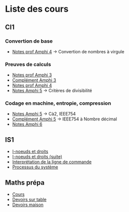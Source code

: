 # Liste des cours

## CI1
### Convertion de base
- [Notes prof Amphi 4](https://github.com/Shewiiii/DL-Maths-Info-PC-L1/blob/main/CI1/25-10-02-Amphi4-notes.pdf) $\rightarrow$ Convertion de nombres à virgule

### Preuves de calculs
- [Notes prof Amphi 3](https://github.com/Shewiiii/DL-Maths-Info-PC-L1/blob/main/CI1/25-09-25-Amphi3-notes.pdf)
- [Complément Amphi 3](https://github.com/Shewiiii/DL-Maths-Info-PC-L1/blob/main/CI1/25-09-25-Amphi3-complement.md)
- [Notes prof Amphi 4](https://github.com/Shewiiii/DL-Maths-Info-PC-L1/blob/main/CI1/25-10-02-Amphi4-notes.pdf)
- [Notes Amphi 5](https://github.com/Shewiiii/DL-Maths-Info-PC-L1/blob/main/CI1/25-10-09-Amphi5.md) $\rightarrow$ Critères de divisibilité


### Codage en machine, entropie, compression
- [Notes Amphi 5](https://github.com/Shewiiii/DL-Maths-Info-PC-L1/blob/main/CI1/25-10-09-Amphi5.md) $\rightarrow$ Cà2, IEEE754
- [Complément Amphi 5](https://github.com/Shewiiii/DL-Maths-Info-PC-L1/blob/main/CI1/25-10-09-Amphi5-complement.md) $\rightarrow$ IEEE754 à Nombre décimal
- [Notes Amphi 6](https://github.com/Shewiiii/DL-Maths-Info-PC-L1/blob/main/CI1/25-10-16-Amphi6.md)


## IS1
- [I-noeuds et droits](https://github.com/Shewiiii/DL-Maths-Info-PC-L1/blob/main/IS1/25-09-26-Inoeuds-et-droits.md)
- [I-noeuds et droits (suite)](https://github.com/Shewiiii/DL-Maths-Info-PC-L1/blob/main/IS1/25-10-10-Inoeuds-et-droits-2.md)
- [Interprétation de la ligne de commande](https://github.com/Shewiiii/DL-Maths-Info-PC-L1/blob/main/IS1/25-10-10-Interpretation-ligne-commande.md)
- [Processus du système](https://github.com/Shewiiii/DL-Maths-Info-PC-L1/blob/main/IS1/25-10-24-Des-processus-du-systeme.md)

## Maths prépa
- [Cours](https://github.com/Shewiiii/DL-Maths-Info-PC-L1/tree/main/Maths-sup-prepa/Cours)
- [Devoirs sur table](https://github.com/Shewiiii/DL-Maths-Info-PC-L1/tree/main/Maths-sup-prepa/Devoirs%20au%20lyc%C3%A9e)
- [Devoirs maison](https://github.com/Shewiiii/DL-Maths-Info-PC-L1/tree/main/Maths-sup-prepa/Devoirs%20%C3%A0%20la%20maison)